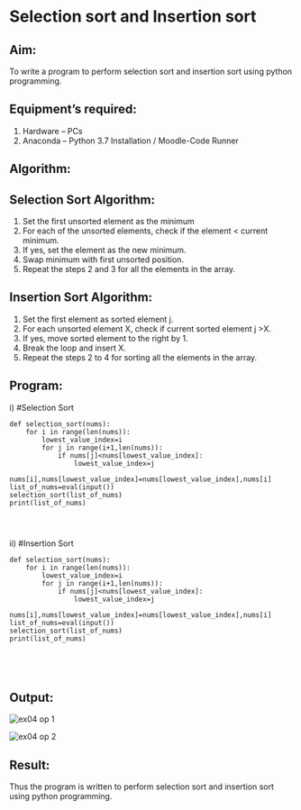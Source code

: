 # Selection sort and Insertion sort
## Aim:
To write a program to perform selection sort and insertion sort using python programming.
## Equipment’s required:
1.	Hardware – PCs
2.	Anaconda – Python 3.7 Installation / Moodle-Code Runner
## Algorithm:
## Selection Sort Algorithm:
1.	Set the first unsorted element as the minimum
2.	For each of the unsorted elements, check if the element < current minimum.
3.	If yes, set the element as the new minimum.
4.	Swap minimum with first unsorted position.
5.	Repeat the steps 2 and 3 for all the elements in the array.
## Insertion Sort Algorithm:
1.	Set the first element as sorted element j.
2.	For each unsorted element X, check if current sorted element j >X.
3.	If yes, move sorted element to the right by 1.
4.	Break the loop and insert X.
5.	Repeat the steps 2 to 4 for sorting all the elements in the array.
## Program:
i)	#Selection Sort
```
def selection_sort(nums):
    for i in range(len(nums)):
        lowest_value_index=i
        for j in range(i+1,len(nums)):
            if nums[j]<nums[lowest_value_index]:
                lowest_value_index=j
        nums[i],nums[lowest_value_index]=nums[lowest_value_index],nums[i]
list_of_nums=eval(input())
selection_sort(list_of_nums)
print(list_of_nums)




```
ii)	#Insertion Sort
```
def selection_sort(nums):
    for i in range(len(nums)):
        lowest_value_index=i
        for j in range(i+1,len(nums)):
            if nums[j]<nums[lowest_value_index]:
                lowest_value_index=j
        nums[i],nums[lowest_value_index]=nums[lowest_value_index],nums[i]
list_of_nums=eval(input())
selection_sort(list_of_nums)
print(list_of_nums)





```

## Output:
![ex04 op 1](https://user-images.githubusercontent.com/119393818/214763498-3d4522d8-3bfa-4988-a4db-77a22f211bbd.png)

![ex04 op 2](https://user-images.githubusercontent.com/119393818/214763526-a547eb71-ed4e-4a4f-8a5e-7137807853ff.png)

## Result:
Thus the program is written to perform selection sort and insertion sort using python programming.
